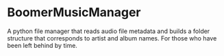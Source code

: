 # BoomerMusicManager
A python file manager that reads audio file metadata and builds a folder structure that corresponds to artist and album names. For those who have been left behind by time.
